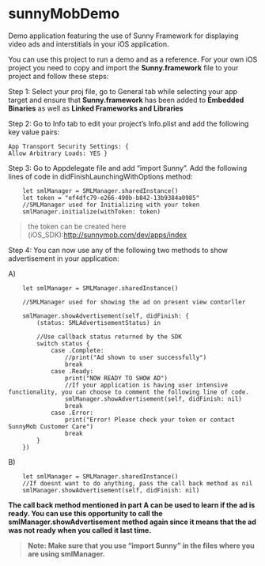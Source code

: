 # sunnyMobDemo
Demo application featuring the use of Sunny Framework for displaying video ads and interstitials in your iOS application. 


You can use this project to run a demo and as a reference. 
For your own iOS project you need to copy and import the **Sunny.framework** file to your project and follow these steps:

Step 1: Select your proj file, go to General tab while selecting your app target and ensure that **Sunny.framework** has been added to **Embedded Binaries** as well as **Linked Frameworks and Libraries**

Step 2: Go to Info tab to edit your project’s Info.plist and add the following key value pairs:

	
	App Transport Security Settings: {
	Allow Arbitrary Loads: YES }
	

Step 3: Go to Appdelegate file and add “import Sunny”. Add the following lines of code in didFinishLaunchingWithOptions method:
        
        
        let smlManager = SMLManager.sharedInstance()
        let token = "ef4dfc79-e266-490b-b842-13b9384a0985"
        //SMLManager used for Initializing with your token
        smlManager.initialize(withToken: token)
        
        
 > the token can be created here (iOS_SDK):http://sunnymob.com/dev/apps/index
 
  Step 4: You can now use any of the following two methods to show advertisement in your application:
  
  A)
  
    	
    	let smlManager = SMLManager.sharedInstance()

        //SMLManager used for showing the ad on present view contorller

        smlManager.showAdvertisement(self, didFinish: {
            (status: SMLAdvertisementStatus) in
            
            //Use callback status returned by the SDK
            switch status {
                case .Complete:
                    //print("Ad shown to user successfully")
                    break
                case .Ready:
                    print("NOW READY TO SHOW AD")
                    //If your application is having user intensive functionality, you can choose to comment the following line of code.
                    smlManager.showAdvertisement(self, didFinish: nil)
                    break
                case .Error:
                    print("Error! Please check your token or contact SunnyMob Customer Care")
                    break
            }
        })

        
        
  B)
  
  	
    	let smlManager = SMLManager.sharedInstance()
        //If doesnt want to do anything, pass the call back method as nil
        smlManager.showAdvertisement(self, didFinish: nil)
        

**The call back method mentioned in part A can be used to learn if the ad is ready. You can use this opportunity to call the smlManager.showAdvertisement method again since it means that the ad was not ready when you called it last time.**

> **Note: Make sure that you use “import Sunny” in the files where you are using smlManager.**
